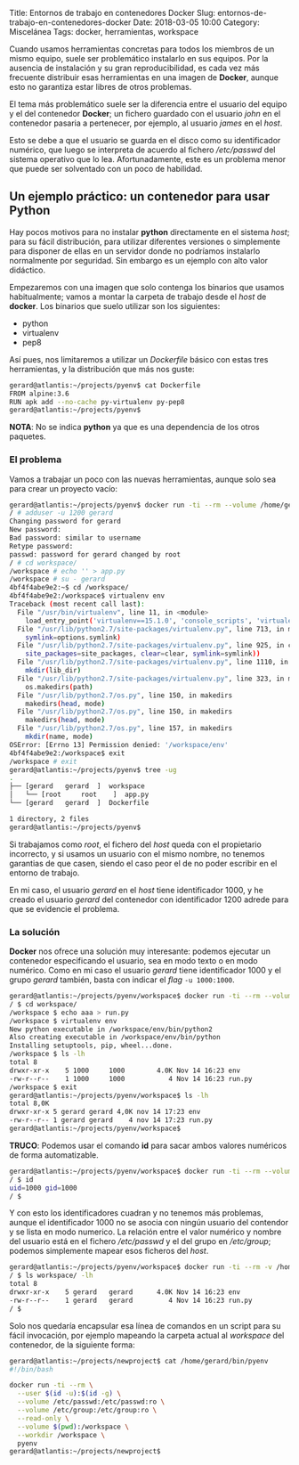 Title: Entornos de trabajo en contenedores Docker
Slug: entornos-de-trabajo-en-contenedores-docker
Date: 2018-03-05 10:00
Category: Miscelánea
Tags: docker, herramientas, workspace



Cuando usamos herramientas concretas para todos los miembros de un mismo equipo, suele ser problemático instalarlo en sus equipos. Por la ausencia de instalación y su gran reproducibilidad, es cada vez más frecuente distribuir esas herramientas en una imagen de **Docker**, aunque esto no garantiza estar libres de otros problemas.

El tema más problemático suele ser la diferencia entre el usuario del equipo y el del contenedor **Docker**; un fichero guardado con el usuario *john* en el contenedor pasaria a pertenecer, por ejemplo, al usuario *james* en el *host*.

Esto se debe a que el usuario se guarda en el disco como su identificador numérico, que luego se interpreta de acuerdo al fichero */etc/passwd* del sistema operativo que lo lea. Afortunadamente, este es un problema menor que puede ser solventado con un poco de habilidad.

## Un ejemplo práctico: un contenedor para usar Python

Hay pocos motivos para no instalar **python** directamente en el sistema *host*; para su fácil distribución, para utilizar diferentes versiones o simplemente para disponer de ellas en un servidor donde no podríamos instalarlo normalmente por seguridad. Sin embargo es un ejemplo con alto valor didáctico.

Empezaremos con una imagen que solo contenga los binarios que usamos habitualmente; vamos a montar la carpeta de trabajo desde el *host* de **docker**. Los binarios que suelo utilizar son los siguientes:

* python
* virtualenv
* pep8

Así pues, nos limitaremos a utilizar un *Dockerfile* básico con estas tres herramientas, y la distribución que más nos guste:

```bash
gerard@atlantis:~/projects/pyenv$ cat Dockerfile
FROM alpine:3.6
RUN apk add --no-cache py-virtualenv py-pep8
gerard@atlantis:~/projects/pyenv$
```

**NOTA**: No se indica **python** ya que es una dependencia de los otros paquetes.

### El problema

Vamos a trabajar un poco con las nuevas herramientas, aunque solo sea para crear un proyecto vacío:

```bash
gerard@atlantis:~/projects/pyenv$ docker run -ti --rm --volume /home/gerard/projects/pyenv/workspace:/workspace pyenv
/ # adduser -u 1200 gerard
Changing password for gerard
New password:
Bad password: similar to username
Retype password:
passwd: password for gerard changed by root
/ # cd workspace/
/workspace # echo '' > app.py
/workspace # su - gerard
4bf4f4abe9e2:~$ cd /workspace/
4bf4f4abe9e2:/workspace$ virtualenv env
Traceback (most recent call last):
  File "/usr/bin/virtualenv", line 11, in <module>
    load_entry_point('virtualenv==15.1.0', 'console_scripts', 'virtualenv')()
  File "/usr/lib/python2.7/site-packages/virtualenv.py", line 713, in main
    symlink=options.symlink)
  File "/usr/lib/python2.7/site-packages/virtualenv.py", line 925, in create_environment
    site_packages=site_packages, clear=clear, symlink=symlink))
  File "/usr/lib/python2.7/site-packages/virtualenv.py", line 1110, in install_python
    mkdir(lib_dir)
  File "/usr/lib/python2.7/site-packages/virtualenv.py", line 323, in mkdir
    os.makedirs(path)
  File "/usr/lib/python2.7/os.py", line 150, in makedirs
    makedirs(head, mode)
  File "/usr/lib/python2.7/os.py", line 150, in makedirs
    makedirs(head, mode)
  File "/usr/lib/python2.7/os.py", line 157, in makedirs
    mkdir(name, mode)
OSError: [Errno 13] Permission denied: '/workspace/env'
4bf4f4abe9e2:/workspace$ exit
/workspace # exit
gerard@atlantis:~/projects/pyenv$ tree -ug
.
├── [gerard   gerard  ]  workspace
│   └── [root     root    ]  app.py
└── [gerard   gerard  ]  Dockerfile

1 directory, 2 files
gerard@atlantis:~/projects/pyenv$
```

Si trabajamos como *root*, el fichero del *host* queda con el propietario incorrecto, y si usamos un usuario con el mismo nombre, no tenemos garantias de que casen, siendo el caso peor el de no poder escribir en el entorno de trabajo.

En mi caso, el usuario *gerard* en el *host* tiene identificador 1000, y he creado el usuario *gerard* del contenedor con identificador 1200 adrede para que se evidencie el problema.

### La solución

**Docker** nos ofrece una solución muy interesante: podemos ejecutar un contenedor especificando el usuario, sea en modo texto o en modo numérico. Como en mi caso el usuario *gerard* tiene identificador 1000 y el grupo *gerard* también, basta con indicar el *flag* `-u 1000:1000`.

```bash
gerard@atlantis:~/projects/pyenv/workspace$ docker run -ti --rm --volume /home/gerard/projects/pyenv/workspace:/workspace -u 1000:1000 pyenv
/ $ cd workspace/
/workspace $ echo aaa > run.py
/workspace $ virtualenv env
New python executable in /workspace/env/bin/python2
Also creating executable in /workspace/env/bin/python
Installing setuptools, pip, wheel...done.
/workspace $ ls -lh
total 8
drwxr-xr-x    5 1000     1000        4.0K Nov 14 16:23 env
-rw-r--r--    1 1000     1000           4 Nov 14 16:23 run.py
/workspace $ exit
gerard@atlantis:~/projects/pyenv/workspace$ ls -lh
total 8,0K
drwxr-xr-x 5 gerard gerard 4,0K nov 14 17:23 env
-rw-r--r-- 1 gerard gerard    4 nov 14 17:23 run.py
gerard@atlantis:~/projects/pyenv/workspace$
```

**TRUCO**: Podemos usar el comando **id** para sacar ambos valores numéricos de forma automatizable.

```bash
gerard@atlantis:~/projects/pyenv/workspace$ docker run -ti --rm --volume /home/gerard/projects/pyenv/workspace:/workspace -u $(id -u):$(id -g) pyenv
/ $ id
uid=1000 gid=1000
/ $
```

Y con esto los identificadores cuadran y no tenemos más problemas, aunque el identificador 1000 no se asocia con ningún usuario del contendor y se lista en modo numerico. La relación entre el valor numérico y nombre del usuario está en el fichero */etc/passwd* y el del grupo en */etc/group*; podemos simplemente mapear esos ficheros del *host*.

```bash
gerard@atlantis:~/projects/pyenv/workspace$ docker run -ti --rm -v /home/gerard/projects/pyenv/workspace:/workspace -u $(id -u):$(id -g) -v /etc/passwd:/etc/passwd -v /etc/group:/etc/group pyenv
/ $ ls workspace/ -lh
total 8
drwxr-xr-x    5 gerard   gerard      4.0K Nov 14 16:23 env
-rw-r--r--    1 gerard   gerard         4 Nov 14 16:23 run.py
/ $
```

Solo nos quedaría encapsular esa línea de comandos en un script para su fácil invocación, por ejemplo mapeando la carpeta actual al *workspace* del contenedor, de la siguiente forma:

```bash
gerard@atlantis:~/projects/newproject$ cat /home/gerard/bin/pyenv
#!/bin/bash

docker run -ti --rm \
  --user $(id -u):$(id -g) \
  --volume /etc/passwd:/etc/passwd:ro \
  --volume /etc/group:/etc/group:ro \
  --read-only \
  --volume $(pwd):/workspace \
  --workdir /workspace \
  pyenv
gerard@atlantis:~/projects/newproject$
```
